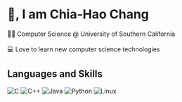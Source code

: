 # 👋, I am Chia-Hao Chang
👨‍🎓 Computer Science @ University of Southern California <br> <br>
💻 Love to learn new computer science technologies
## Languages and Skills
![C](https://img.shields.io/badge/C-00599C?style=for-the-badge&logo=c&logoColor=white)
![C++](https://img.shields.io/badge/C%2B%2B-00599C?style=for-the-badge&logo=c%2B%2B&logoColor=white)
![Java](https://img.shields.io/badge/Java-ED8B00?style=for-the-badge&logo=java&logoColor=white)
![Python](https://img.shields.io/badge/Python-FFD43B?style=for-the-badge&logo=python&logoColor=darkgreen)
![Linux](https://img.shields.io/badge/Linux-FCC624?style=for-the-badge&logo=linux&logoColor=black)

[icons]: (https://github.com/alexandresanlim/Badges4-README.md-Profile#readme)
